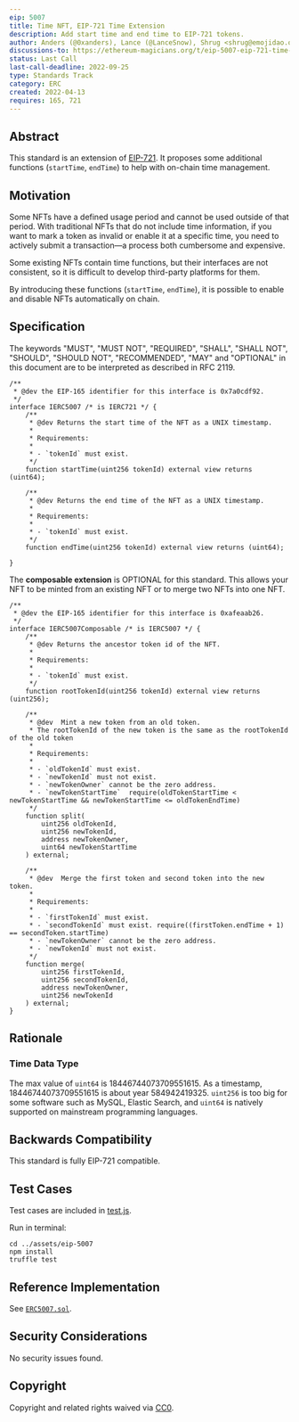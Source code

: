 ```yaml
---
eip: 5007
title: Time NFT, EIP-721 Time Extension
description: Add start time and end time to EIP-721 tokens.
author: Anders (@0xanders), Lance (@LanceSnow), Shrug <shrug@emojidao.org>
discussions-to: https://ethereum-magicians.org/t/eip-5007-eip-721-time-extension/8924
status: Last Call
last-call-deadline: 2022-09-25
type: Standards Track
category: ERC
created: 2022-04-13
requires: 165, 721
---
```


## Abstract

This standard is an extension of [EIP-721](./eip-721.md). It proposes some additional functions (`startTime`, `endTime`) to help with on-chain time management.

## Motivation

Some NFTs have a defined usage period and cannot be used outside of that period. With traditional NFTs that do not include time information, if you want to mark a token as invalid or enable it at a specific time, you need to actively submit a transaction—a process both cumbersome and expensive.

Some existing NFTs contain time functions, but their interfaces are not consistent, so it is difficult to develop third-party platforms for them.

By introducing these functions (`startTime`, `endTime`), it is possible to enable and disable NFTs automatically on chain.

## Specification

The keywords "MUST", "MUST NOT", "REQUIRED", "SHALL", "SHALL NOT", "SHOULD", "SHOULD NOT", "RECOMMENDED", "MAY" and "OPTIONAL" in this document are to be interpreted as described in RFC 2119.

```solidity
/**
 * @dev the EIP-165 identifier for this interface is 0x7a0cdf92.
 */
interface IERC5007 /* is IERC721 */ {
    /**
     * @dev Returns the start time of the NFT as a UNIX timestamp.
     *
     * Requirements:
     *
     * - `tokenId` must exist.
     */
    function startTime(uint256 tokenId) external view returns (uint64);
    
    /**
     * @dev Returns the end time of the NFT as a UNIX timestamp.
     *
     * Requirements:
     *
     * - `tokenId` must exist.
     */
    function endTime(uint256 tokenId) external view returns (uint64);

}
```

The **composable extension** is OPTIONAL for this standard. This allows your NFT to be minted from an existing NFT or to merge two NFTs into one NFT.

```solidity
/**
 * @dev the EIP-165 identifier for this interface is 0xafeaab26.
 */
interface IERC5007Composable /* is IERC5007 */ {
    /**
     * @dev Returns the ancestor token id of the NFT.
     *
     * Requirements:
     *
     * - `tokenId` must exist.
     */
    function rootTokenId(uint256 tokenId) external view returns (uint256);

    /**
     * @dev  Mint a new token from an old token.
     * The rootTokenId of the new token is the same as the rootTokenId of the old token
     *
     * Requirements:
     *
     * - `oldTokenId` must exist.
     * - `newTokenId` must not exist.
     * - `newTokenOwner` cannot be the zero address.
     * - `newTokenStartTime`  require(oldTokenStartTime < newTokenStartTime && newTokenStartTime <= oldTokenEndTime)
     */
    function split(
        uint256 oldTokenId,
        uint256 newTokenId,
        address newTokenOwner,
        uint64 newTokenStartTime
    ) external;

    /**
     * @dev  Merge the first token and second token into the new token.
     *
     * Requirements:
     *
     * - `firstTokenId` must exist.
     * - `secondTokenId` must exist. require((firstToken.endTime + 1) == secondToken.startTime)
     * - `newTokenOwner` cannot be the zero address.
     * - `newTokenId` must not exist.
     */
    function merge(
        uint256 firstTokenId,
        uint256 secondTokenId,
        address newTokenOwner,
        uint256 newTokenId
    ) external;
}
```

## Rationale

### Time Data Type

The max value of `uint64` is 18446744073709551615. As a timestamp, 18446744073709551615 is about year 584942419325. `uint256` is too big for some software such as MySQL, Elastic Search, and `uint64` is natively supported on mainstream programming languages.

## Backwards Compatibility

This standard is fully EIP-721 compatible.

## Test Cases

Test cases are included in [test.js](../assets/eip-5007/test/test.js). 

Run in terminal:

```shell
cd ../assets/eip-5007
npm install
truffle test
```
 
## Reference Implementation
See [`ERC5007.sol`](../assets/eip-5007/contracts/ERC5007.sol).

## Security Considerations

No security issues found.

## Copyright
Copyright and related rights waived via [CC0](../LICENSE.md).
